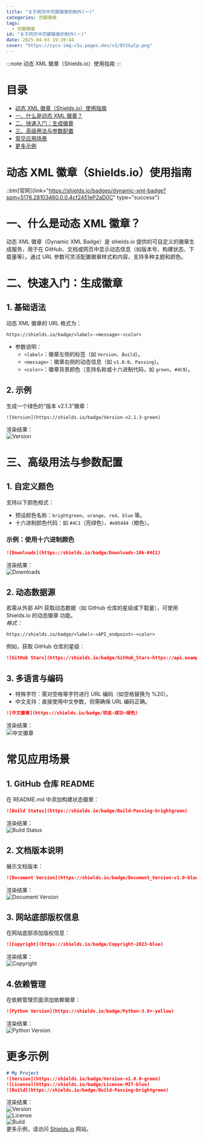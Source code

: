 ```yaml
---
title: "关于网页中页脚徽章的制作(一)"
categories: 页脚徽章
tags:
  - 页脚徽章
id: "关于网页中页脚徽章的制作(一)"
date: 2025-04-03 19:39:44
cover: "https://zycs-img-c5u.pages.dev/v2/8Y1GyCp.png"
---
```


:::note
动态 XML 徽章（Shields.io）使用指南
:::
# 目录

- [动态 XML 徽章（Shields.io）使用指南](#动态-xml-徽章shieldsio使用指南)
- [一、什么是动态 XML 徽章？](#一什么是动态-xml-徽章)
- [二、快速入门：生成徽章](#二快速入门生成徽章)
- [三、高级用法与参数配置](#三高级用法与参数配置)
- [常见应用场景](#常见应用场景)
- [更多示例](#更多示例)

# 动态 XML 徽章（Shields.io）使用指南
::btn[官网]{link="https://shields.io/badges/dynamic-xml-badge?spm=5176.28103460.0.0.4cf2451eP2aD0C" type="success"}

# 一、什么是动态 XML 徽章？
动态 XML 徽章（Dynamic XML Badge）是 shields.io 提供的可自定义的徽章生成服务，用于在 GitHub、文档或网页中显示动态信息（如版本号、构建状态、下载量等）。通过 URL 参数可灵活配置徽章样式和内容，支持多种主题和颜色。
# 二、快速入门：生成徽章
## 1. 基础语法
动态 XML 徽章的 URL 格式为：
```
https://shields.io/badge/<label>-<message>-<color>
```
- 参数说明：
    -  `<label>`：徽章左侧的标签（如 `Version`、`Build`）。
    -  `<message>`：徽章右侧的动态信息（如 `v1.0.0`、`Passing`）。
    -  `<color>`：徽章背景颜色（支持名称或十六进制代码，如 `green`、`#4C9`）。
## 2. 示例
生成一个绿色的“版本 v2.1.3”徽章：
```
![Version](https://shields.io/badge/Version-v2.1.3-green)
```
渲染结果：<br>
![Version](https://shields.io/badge/Version-v2.1.3-green)
# 三、高级用法与参数配置
## 1. 自定义颜色
支持以下颜色格式：
- 预设颜色名称：`brightgreen`、`orange`、`red`、`blue` 等。
- 十六进制颜色代码：如 `#4C1`（亮绿色）、`#e05d44`（橙色）。
### 示例：使用十六进制颜色
```markdown
![Downloads](https://shields.io/badge/Downloads-10k-#4C1)
```
渲染结果：<br>
![Downloads](https://shields.io/badge/Downloads-10k-#4C1)
## 2. 动态数据源
若需从外部 API 获取动态数据（如 GitHub 仓库的星级或下载量），可使用  Shields.io 的动态徽章 功能。<br>
*格式：*
```
https://shields.io/badge/<label>-<API_endpoint>-<color>
```
例如，获取 GitHub 仓库的星级：
```markdown
![GitHub Stars](https://shields.io/badge/GitHub_Stars-https://api.example.com/stars-Blue)
```
## 3. 多语言与编码
- 特殊字符：需对空格等字符进行 URL 编码（如空格替换为 %20）。
- 中文支持：直接使用中文参数，但需确保 URL 编码正确。
```markdown
![中文徽章](https://shields.io/badge/状态-成功-绿色)
```
渲染结果：<br>
![中文徽章](https://shields.io/badge/状态-成功-绿色)

# 常见应用场景
## 1. GitHub 仓库 README
在 README.md 中添加构建状态徽章：
```markdown
![Build Status](https://shields.io/badge/Build-Passing-brightgreen)
```
渲染结果：<br>
![Build Status](https://shields.io/badge/Build-Passing-brightgreen)
## 2. 文档版本说明
展示文档版本：
```markdown
![Document Version](https://shields.io/badge/Document_Version-v1.0-blue)
```
渲染结果：<br>
![Document Version](https://shields.io/badge/Document_Version-v1.0-blue)
## 3. 网站底部版权信息
在网站底部添加版权信息：
```markdown
![Copyright](https://shields.io/badge/Copyright-2023-blue)
```
渲染结果：<br>
![Copyright](https://shields.io/badge/Copyright-2023-blue)
## 4.依赖管理
在依赖管理页面添加依赖徽章：
```markdown
![Python Version](https://shields.io/badge/Python-3.8+-yellow)
```
渲染结果：<br>
![Python Version](https://shields.io/badge/Python-3.8+-yellow)

# 更多示例
```markdown
# My Project
![Version](https://shields.io/badge/Version-v1.0.0-green) 
![License](https://shields.io/badge/License-MIT-blue) 
![Build](https://shields.io/badge/Build-Passing-brightgreen)
```
渲染结果：<br>
![Version](https://shields.io/badge/Version-v1.0.0-green)<br>
![License](https://shields.io/badge/License-MIT-blue)<br>
![Build](https://shields.io/badge/Build-Passing-brightgreen)<br>
更多示例，请访问 [Shields.io](https://shields.io/) 网站。
